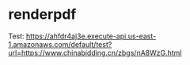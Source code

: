 # renderpdf

Test: https://ahfdr4aj3e.execute-api.us-east-1.amazonaws.com/default/test?url=https://www.chinabidding.cn/zbgs/nA8WzG.html
